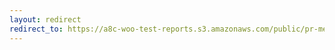 ```yaml
---
layout: redirect
redirect_to: https://a8c-woo-test-reports.s3.amazonaws.com/public/pr-merge/37819/e2e/index.html
---
```

